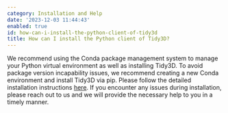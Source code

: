 ```yaml
---
category: Installation and Help
date: '2023-12-03 11:44:43'
enabled: true
id: how-can-i-install-the-python-client-of-tidy3d
title: How can I install the Python client of Tidy3D?
---
```


<div><div>We recommend using the Conda package management system to manage your Python virtual environment as well as installing Tidy3D. To avoid package version incapability issues, we recommend creating a new Conda environment and install Tidy3D via pip. Please follow the detailed installation instructions <a target="_blank" rel="noopener" href="https://docs.flexcompute.com/projects/tidy3d/en/stable/quickstart.html">here</a>. If you encounter any issues during installation, please reach out to us and we will provide the necessary help to you in a timely manner.</div></div>
